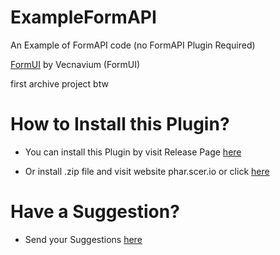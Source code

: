 # ExampleFormAPI


An Example of FormAPI code (no FormAPI Plugin Required)

[FormUI](https://github.com/Vecnavium/FormsUI) by Vecnavium (FormUI)

first archive project btw

# How to Install this Plugin?

- You can install this Plugin by visit Release Page [here](https://github.com/crischutu07/ExampleFormAPI/releases/tag/master)

- Or install .zip file and visit website phar.scer.io or click [here](https://phar.scer.io/)

# Have a Suggestion?

- Send your Suggestions [here](https://github.com/crischutu07/ExampleFormAPI/pulls)
